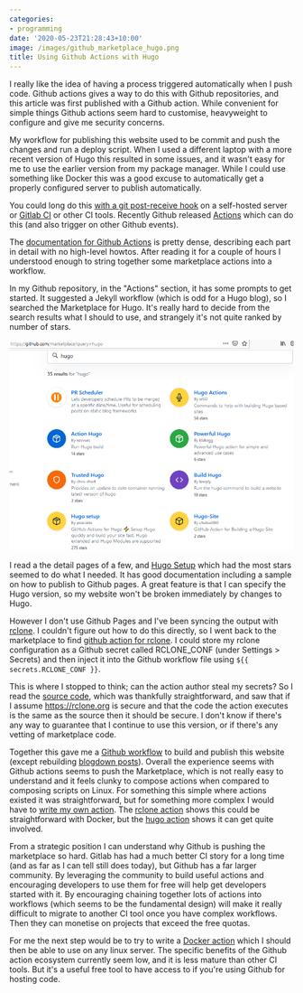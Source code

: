 ```yaml
---
categories:
- programming
date: '2020-05-23T21:28:43+10:00'
image: /images/github_marketplace_hugo.png
title: Using Github Actions with Hugo
---
```


I really like the idea of having a process triggered automatically when I push code.
Github actions gives a way to do this with Github repositories, and this article was first published with a Github action.
While convenient for simple things Github actions seem hard to customise,  heavyweight to configure and give me security concerns.

My workflow for publishing this website used to be commit and push the changes and run a deploy script.
When I used a different laptop with a more recent version of Hugo this resulted in some issues, and it wasn't easy for me to use the earlier version from my package manager.
While I could use something like Docker this was a good excuse to automatically get a properly configured server to publish automatically.

You could long do this [with a git post-receive hook](https://www.digitalocean.com/community/tutorials/how-to-use-git-hooks-to-automate-development-and-deployment-tasks) on a self-hosted server or [Gitlab CI](https://about.gitlab.com/stages-devops-lifecycle/continuous-integration/) or other CI tools.
Recently Github released [Actions](https://github.com/features/actions) which can do this (and also trigger on other Github events).

The [documentation for Github Actions](https://help.github.com/en/actions) is pretty dense, describing each part in detail with no high-level howtos.
After reading it for a couple of hours I understood enough to string together some marketplace actions into a workflow.

In my Github repository, in the "Actions" section, it has some prompts to get started.
It suggested a Jekyll workflow (which is odd for a Hugo blog), so I searched the Marketplace for Hugo.
It's really hard to decide from the search results what I should to use, and strangely it's not quite ranked by number of stars.

![Hugo Marketplace Search has Many Results](/images/github_marketplace_hugo.png)

I read a the detail pages of a few, and [Hugo Setup](https://github.com/marketplace/actions/hugo-setup) which had the most stars seemed to do what I needed.
It has good documentation including a sample on how to publish to Github pages.
A great feature is that I can specify the Hugo version, so my website won't be broken immediately by changes to Hugo.

However I don't use Github Pages and I've been syncing the output with [rclone](https://rclone.org/). 
I couldn't figure out how to do this directly, so I went back to the marketplace to find [github action for rclone](https://github.com/marketplace/actions/github-action-for-rclone).
I could store my rclone configuration as a Github secret called RCLONE_CONF (under Settings > Secrets) and then inject it into the Github workflow file using `${{ secrets.RCLONE_CONF }}`.

This is where I stopped to think; can the action author steal my secrets?
So I read the [source code](https://github.com/wei/rclone), which was thankfully straightforward, and saw that if I assume https://rclone.org is secure and that the code the action executes is the same as the source then it should be secure.
I don't know if there's any way to guarantee that I continue to use this version, or if there's any vetting of marketplace code.

Together this gave me a [Github workflow](https://github.com/EdwardJRoss/skeptric/commit/768a3c4a99a609bcc405250ca0c810997ded3069#diff-28efe7aa483f09b068ac33bc4a36e361) to build and publish this website (except rebuilding [blogdown posts](/blogdown)).
Overall the experience seems with Github actions seems to push the Marketplace, which is not really easy to understand and it feels clunky to compose actions when compared to composing scripts on Linux.
For something this simple where actions existed it was straightforward, but for something more complex I would have to [write my own action](https://help.github.com/en/actions/creating-actions/about-actions).
The [rclone action](https://github.com/wei/rclone) shows this could be straightforward with Docker, but the [hugo action](https://github.com/peaceiris/actions-hugo) shows it can get quite involved.

From a strategic position I can understand why Github is pushing the marketplace so hard.
Gitlab has had a much better CI story for a long time (and as far as I can tell still does today), but Github has a far larger community.
By leveraging the community to build useful actions and encouraging developers to use them for free will help get developers started with it.
By encouraging chaining together lots of actions into workflows (which seems to be the fundamental design) will make it really difficult to migrate to another CI tool once you have complex workflows.
Then they can monetise on projects that exceed the free quotas.

For me the next step would be to try to write a [Docker action](https://help.github.com/en/actions/creating-actions/dockerfile-support-for-github-actions) which I should then be able to use on any linux server.
The specific benefits of the Github action ecosystem currently seem low, and it is less mature than other CI tools.
But it's a useful free tool to have access to if you're using Github for hosting code.